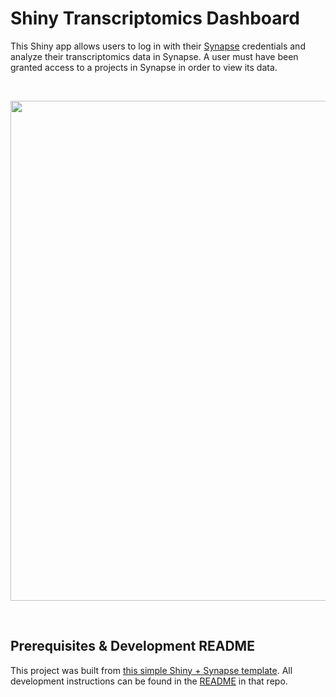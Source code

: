# Shiny Transcriptomics Dashboard

This Shiny app allows users to log in with their [Synapse](https://www.synapse.org/) credentials and analyze their transcriptomics data in Synapse. A user must have been granted access to a projects in Synapse in order to view its data.

<br>

<p align="center">
<img src="https://cdn.brandfolder.io/TLCWDQBL/as/q5z7go-4zkai8-8oyvrd/dHL5btKXae.gif" width="800">
</p>

<br>

## Prerequisites & Development README

This project was built from [this simple Shiny + Synapse template](https://github.com/midas-wyss/shiny_synapse_app_template). All development instructions can be found in the [README](https://github.com/midas-wyss/shiny_synapse_app_template#prerequisites) in that repo.
